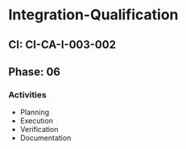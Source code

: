 # Integration-Qualification

## CI: CI-CA-I-003-002
## Phase: 06

### Activities
- Planning
- Execution
- Verification
- Documentation
